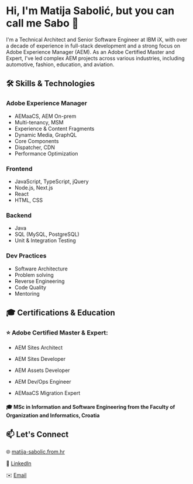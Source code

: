 # Hi, I'm Matija Sabolić, but you can call me Sabo 👋

I'm a Technical Architect and Senior Software Engineer at IBM iX, with over a decade of experience in full-stack development and a strong focus on Adobe Experience Manager (AEM). As an Adobe Certified Master and Expert, I've led complex AEM projects across various industries, including automotive, fashion, education, and aviation.

## 🛠️ Skills & Technologies

### Adobe Experience Manager

* AEMaaCS, AEM On-prem
* Multi-tenancy, MSM
* Experience & Content Fragments
* Dynamic Media, GraphQL
* Core Components
* Dispatcher, CDN
* Performance Optimization

### Frontend 
* JavaScript, TypeScript, jQuery
* Node.js, Next.js
* React
* HTML, CSS

### Backend
* Java
* SQL (MySQL, PostgreSQL)
* Unit & Integration Testing

### Dev Practices
* Software Architecture
* Problem solving
* Reverse Engineering
* Code Quality
* Mentoring

## 🎓 Certifications & Education
### ⭐ Adobe Certified Master & Expert:

* AEM Sites Architect

* AEM Sites Developer

* AEM Assets Developer

* AEM Dev/Ops Engineer

* AEMaaCS Migration Expert

#### 🎓 MSc in Information and Software Engineering from the Faculty of Organization and Informatics, Croatia


## 📫 Let's Connect
🌐 [matija-sabolic.from.hr](matija-sabolic.from.hr)

💼 [LinkedIn](https://www.linkedin.com/in/matija-saboli%C4%87/) 

✉️ [Email](mailto:matijasaboli37@gmail.com)
